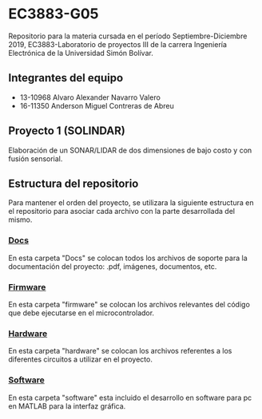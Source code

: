 # EC3883-G05
Repositorio para la materia cursada en el período Septiembre-Diciembre 2019, EC3883-Laboratorio de proyectos III de la carrera Ingeniería Electrónica de la Universidad Simón Bolívar.

## Integrantes del equipo
* 13-10968 Alvaro Alexander Navarro Valero
* 16-11350 Anderson Miguel Contreras de Abreu

## Proyecto 1 (SOLINDAR)
Elaboración de un SONAR/LIDAR de dos dimensiones de bajo costo y con fusión sensorial.

## Estructura del repositorio
Para mantener el orden del proyecto, se utilizara la siguiente estructura en el repositorio para asociar cada archivo con la parte desarrollada del mismo.

### [Docs](https://github.com/USB-EC3883-III-2019/EC3883-G05/tree/master/docs)
En esta carpeta "Docs" se colocan todos los archivos de soporte para la documentación del proyecto: .pdf, imágenes, documentos, etc. 

### [Firmware](https://github.com/USB-EC3883-III-2019/EC3883-G05/tree/master/firmware/EC3883.G05)
En esta carpeta "firmware" se colocan los archivos relevantes del código que debe ejecutarse en el microcontrolador. 

### [Hardware](https://github.com/USB-EC3883-III-2019/EC3883-G05/tree/master/hardware)
En esta carpeta "hardware" se colocan los archivos referentes a los diferentes circuitos a utilizar en el proyecto.

### [Software](https://github.com/USB-EC3883-III-2019/EC3883-G05/tree/master/software)
En esta carpeta "software" esta incluido el desarrollo en software para pc en MATLAB para la interfaz gráfica.




